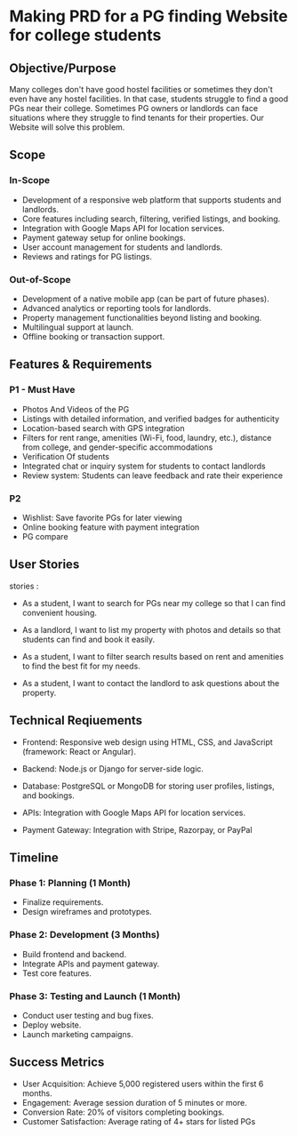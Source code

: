  # Making PRD for a PG finding Website for college students

 ## Objective/Purpose

 Many colleges don't have good hostel facilities or sometimes they don't even have any hostel facilities. In that case, students struggle to find a good PGs near their college. Sometimes PG owners or landlords can face situations where they struggle to find tenants for their properties. Our Website will solve this problem.

 ## Scope

 ### In-Scope

- Development of a responsive web platform that supports students and landlords.
 - Core features including search, filtering, verified listings, and booking.
- Integration with Google Maps API for location services.
- Payment gateway setup for online bookings.
- User account management for students and landlords.
- Reviews and ratings for PG listings.

### Out-of-Scope

- Development of a native mobile app (can be part of future phases).
- Advanced analytics or reporting tools for landlords.
- Property management functionalities beyond listing and booking.
- Multilingual support at launch.
- Offline booking or transaction support.

## Features & Requirements

### P1 - Must Have

- Photos And Videos of the PG
- Listings with detailed information, and verified badges for authenticity
- Location-based search with GPS integration
- Filters for rent range, amenities (Wi-Fi, food, laundry, etc.), distance from college, and gender-specific accommodations
- Verification Of students
- Integrated chat or inquiry system for students to contact landlords
- Review system: Students can leave feedback and rate their experience

### P2 

- Wishlist: Save favorite PGs for later viewing
- Online booking feature with payment integration
- PG compare

## User Stories
  stories :
 - As a student, I want to search for PGs near my college so that I can find convenient housing.

- As a landlord, I want to list my property with photos and details so that students can find and book it easily.

- As a student, I want to filter search results based on rent and amenities to find the best fit for my needs.

- As a student, I want to contact the landlord to ask questions about the property.

## Technical Reqiuements
- Frontend: Responsive web design using HTML, CSS, and JavaScript (framework: React or Angular).

- Backend: Node.js or Django for server-side logic.

- Database: PostgreSQL or MongoDB for storing user profiles, listings, and bookings.

- APIs: Integration with Google Maps API for location services.

- Payment Gateway: Integration with Stripe, Razorpay, or PayPal

## Timeline
### Phase 1: Planning (1 Month)

- Finalize requirements.
- Design wireframes and prototypes.

### Phase 2: Development (3 Months)

- Build frontend and backend.
- Integrate APIs and payment gateway.
- Test core features.

### Phase 3: Testing and Launch (1 Month)

- Conduct user testing and bug fixes.
- Deploy website.
- Launch marketing campaigns.

## Success Metrics 

- User Acquisition: Achieve 5,000 registered users within the first 6 months.
- Engagement: Average session duration of 5 minutes or more.
- Conversion Rate: 20% of visitors completing bookings.
- Customer Satisfaction: Average rating of 4+ stars for listed PGs





